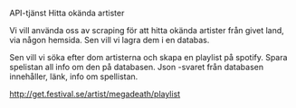 API-tjänst
Hitta okända artister

Vi vill använda oss av scraping för att hitta okända artister från givet land, via någon hemsida. 
Sen vill vi lagra dem i en databas.


Sen vill vi söka efter dom artisterna och skapa en playlist på spotify.
Spara spelistan all info om den på databasen. 
Json -svaret från databasen innehåller, länk, info om spellistan. 

http://get.festival.se/artist/megadeath/playlist